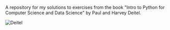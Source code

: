 A repository for my solutions to exercises from the book "Intro to Python for Computer Science and Data Science" by Paul and Harvey Deitel.


![Deitel](https://github.com/user-attachments/assets/a11d6eb8-58d3-4bfb-9b71-75825ae67730)
